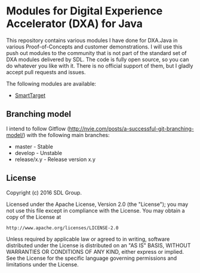 Modules for Digital Experience Accelerator (DXA) for Java
=============================================================

This repository contains various modules I have done for DXA.Java in various Proof-of-Concepts and customer demonstrations.
I will use this push out modules to the community that is not part of the standard set of DXA modules delivered by SDL.
The code is fully open source, so you can do whatever you like with it. There is no official support of them, but I gladly accept
pull requests and issues.

The following modules are available:

* [SmartTarget](./dxa-module-smarttarget/README.md)


Branching model
----------------

I intend to follow Gitflow (http://nvie.com/posts/a-successful-git-branching-model/) with the following main branches:

 - master - Stable 
 - develop - Unstable
 - release/x.y - Release version x.y


License
---------
Copyright (c) 2016 SDL Group.

Licensed under the Apache License, Version 2.0 (the "License");
you may not use this file except in compliance with the License.
You may obtain a copy of the License at

	http://www.apache.org/licenses/LICENSE-2.0

Unless required by applicable law or agreed to in writing, software distributed under the License is distributed on an "AS IS" BASIS, WITHOUT WARRANTIES OR CONDITIONS OF ANY KIND, either express or implied.
See the License for the specific language governing permissions and limitations under the License.
